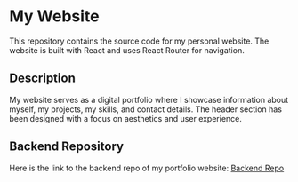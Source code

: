 # My Website

This repository contains the source code for my personal website. The website is built with React and uses React Router for navigation.

## Description

My website serves as a digital portfolio where I showcase information about myself, my projects, my skills, and contact details. The header section has been designed with a focus on aesthetics and user experience.

## Backend Repository

Here is the link to the backend repo of my portfolio website: [Backend Repo](https://github.com/BreffJaun/Portfolio-Website-BE)
